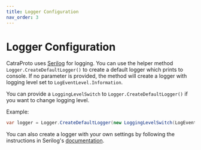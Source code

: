 ```yaml
---
title: Logger Configuration
nav_order: 3
---
```

# Logger Configuration
CatraProto uses [Serilog](https://serilog.net) for logging. You can use the helper method `Logger.CreateDefaultLogger()` to create a default logger which prints to console. If no parameter is provided, the method will create a logger with logging level set to `LogEventLevel.Information`.

You can provide a `LoggingLevelSwitch` to `Logger.CreateDefaultLogger()` if you want to change logging level.

Example:
```cs
var logger = Logger.CreateDefaultLogger(new LoggingLevelSwitch(LogEventLevel.Verbose));
```

You can also create a logger with your own settings by following the instructions in Serilog's [documentation](https://github.com/serilog/serilog/wiki/Configuration-Basics).
